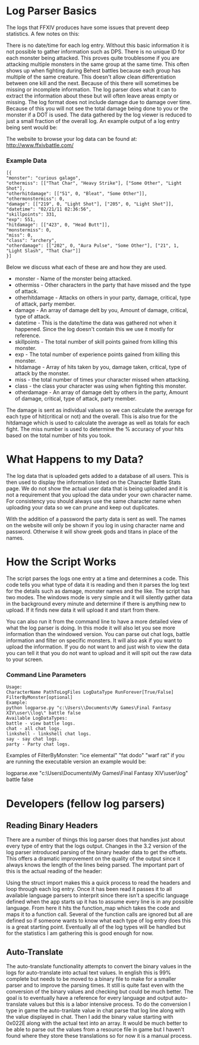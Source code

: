 # Log Parser Basics #

The logs that FFXIV produces have some issues that prevent deep statistics. A few notes on this:

There is no date/time for each log entry. Without this basic information it is not possible to gather information such as DPS.
There is no unique ID for each monster being attacked. This proves quite troublesome if you are attacking multiple monsters in the same group at the same time. This often shows up when fighting during Behest battles because each group has multiple of the same creature. This doesn't allow clean differentiation between one kill and the next. Because of this there will sometimes be missing or incomplete information. The log parser does what it can to extract the information about these but will often leave areas empty or missing.
The log format does not include damage due to damage over time. Because of this you will not see the total damage being done to you or the monster if a DOT is used.
The data gathered by the log viewer is reduced to just a small fraction of the overall log. An example output of a log entry being sent would be:

The website to browse your log data can be found at: http://www.ffxivbattle.com/

### Example Data ###

    [{
    "monster": "curious galago",
    "othermiss": [["That Char", "Heavy Strike"], ["Some Other", "Light Shot"], 
    "otherhitdamage": [["51", 0, "Bleat", "Some Other"]], 
    "othermonstermiss": 0, 
    "damage": [["219", 0, "Light Shot"], ["205", 0, "Light Shot"]], 
    "datetime": "02/21/11 02:36:56", 
    "skillpoints": 331, 
    "exp": 551, 
    "hitdamage": [["423", 0, "Head Butt"]], 
    "monstermiss": 0, 
    "miss": 0, 
    "class": "archery", 
    "otherdamage": [["202", 0, "Aura Pulse", "Some Other"], ["21", 1, "Light Slash", "That Char"]]
    }]

Below we discuss what each of these are and how they are used.

* monster - Name of the monster being attacked.
* othermiss - Other characters in the party that have missed and the type of attack.
* otherhitdamage - Attacks on others in your party, damage, critical, type of attack, party member.
* damage - An array of damage delt by you, Amount of damage, critical, type of attack.
* datetime - This is the date/time the data was gathered not when it happened. Since the log doesn't contain this we use it mostly for reference.
* skillpoints - The total number of skill points gained from killing this monster.
* exp - The total number of experience points gained from killing this monster.
* hitdamage - Array of hits taken by you, damage taken, critical, type of attack by the monster.
* miss - the total number of times your character missed when attacking.
* class - the class your character was using when fighting this monster.
* otherdamage - An array of damage delt by others in the party, Amount of damage, critical, type of attack, party member.

The damage is sent as individual values so we can calculate the average for each type of hit(critical or not) 
and the overall. This is also true for the hitdamage which is used to calculate the average as well as totals 
for each fight. The miss number is used to determine the % accuracy of your hits based on the total number of 
hits you took.

# What Happens to my Data? #

The log data that is uploaded gets added to a database of all users. This is then used to display the 
information listed on the Character Battle Stats page. We do not show the actual user data that is 
being uploaded and it is not a requirement that you upload the data under your own character name. 
For consistency you should always use the same character name when uploading your data so we can prune 
and keep out duplicates.

With the addition of a password the party data is sent as well.  The names on the website will only be shown if
you log in using character name and password. Otherwise it will show greek gods and titans in place of the names.

# How the Script Works #

The script parses the logs one entry at a time and determines a code. This code tells you what type of data 
it is reading and then it parses the log text for the details such as damage, monster names and the like. 
The script has two modes. The windows mode is very simple and it will silently gather data in the background 
every minute and determine if there is anything new to upload. If it finds new data it will upload it and 
start from there.

You can also run it from the command line to have a more detailed view of what the log parser is doing. In 
this mode it will also let you see more information than the windowed version. You can parse out chat logs, 
battle information and filter on specific monsters. It will also ask if you want to upload the information. 
If you do not want to and just wish to view the data you can tell it that you do not want to upload and it 
will spit out the raw data to your screen.

### Command Line Parameters ###

    Usage:
    CharacterName PathToLogFiles LogDataType RunForever[True/False] FilterByMonster[optional]
    Example: 
    python logparse.py "c:\Users\\Documents\My Games\Final Fantasy XIV\user\\log\" battle false
    Available LogDataTypes:
    battle - view battle logs.
    chat - all chat logs.
    linkshell - linkshell chat logs.
    say - say chat logs.
    party - Party chat logs.

Examples of FilterByMonster: "ice elemental" "fat dodo" "warf rat"
if you are running the executable version an example would be:

logparse.exe "c:\Users\\Documents\My Games\Final Fantasy XIV\user\\log\" battle false

# Developers (fellow log parsers) #

## Reading Binary Headers ##

There are a number of things this log parser does that handles just about every type of entry that the logs
output. Changes in the 3.2 version of the log parser introduced parsing of the binary header data to get the 
offsets. This offers a dramatic improvement on the quality of the output since it always knows the length of
the lines being parsed.  The important part of this is the actual reading of the header:

<script src="https://gist.github.com/893979.js"> </script>

Using the struct import makes this a quick process to read the headers and loop through each log entry.  Once
it has been read it passes it to all available language parsers to interprit since there isn't a specific language
defined when the app starts up it has to assume every line is in any possible language.  From here it hits the
function_map which takes the code and maps it to a function call. Several of the function calls are ignored but all
are defined so if someone wants to know what each type of log entry does this is a great starting point. Eventually
all of the log types will be handled but for the statistics I am gathering this is good enough for now.

## Auto-Translate ##

The auto-translate functionality attempts to convert the binary values in the logs for auto-translate into actual 
text values.  In english this is 99% complete but needs to be moved to a binary file to make for a smaller parser
and to improve the parsing times.  It still is quite fast even with the conversion of the binary values and checking
but could be much better. The goal is to eventually have a reference for every language and output auto-translate 
values but this is a labor intensive process.  To do the conversion I type in game the auto-tranlate value in chat
parse that log line along with the value displayed in chat.  Then I add the binary value starting with 0x022E along
with the actual text into an array.  It would be much better to be able to parse out the values from a resource
file in game but I haven't found where they store these translations so for now it is a manual process.
